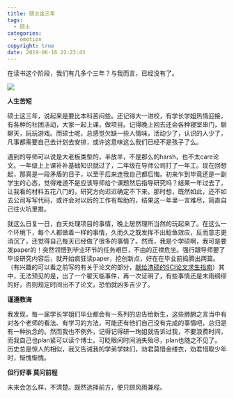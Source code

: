 ```yaml
---
title: 硕士这三年
tags:
  - 硕士
categories:
  - emotion
copyright: true
date: 2019-06-16 22:23:43
---
```


在读书这个阶段，我们有几多个三年？与我而言，已经没有了。

<!-- more -->

![](https://blog-20190524.oss-cn-hangzhou.aliyuncs.com/images/three-year-in-master/b1babb553a01bc2da0f7baf8243fff4.jpg?x-oss-process=style/logo)

**人生苦短**

硕士这三年，说起来是要比本科苦闷些。还记得大一进校，有学长学姐热情迎接，有各种的社团活动，大家一起上课，做项目。记得晚上回去还会各种寝室串门，聊聊天，玩玩游戏。而硕士呢，总感觉欠缺一些人情味，活动少了，认识的人少了，凡事都需要自己去计划去安排，或许这意味这么我们已经不是孩子了么。

遇到的导师可以说是大老板类型的，半放羊，不是那么的harsh，也不太care论文。一年级上上课补补基础知识就过了，二年级在导师公司打了一年工。现在回想起，那真是一段矛盾的日子，以至于后来连我自己都后悔。初来乍到毕竟还是一副学生的心态，觉得难道不是应该导师给个课题然后指导研究吗？结果一年过去了，让我看的材料五花八门的，研究方向迟迟确定不下来。那时想，既然如此，还不如去公司写写代码，或许会对以后的工作有帮助的，结果这一年里一言难尽，简直自己往火坑里推。

就这么日复一日，白天处理项目的事情，晚上居然理所当然的玩起来了。在这么一个环境下，每个人都做着一样的事情，久而久之既发挥不出鲶鱼效应，反而意志更消沉了，还觉得自己每天已经做了很多的事情了。然而，我是个学硕啊，我可是要发paper的！突然领悟到毕业环节的任务艰巨，不由的正襟危坐。强行跟导师要了毕设研究内容后，就开始疯狂读paper，挖创新点，好在在毕业前捣腾出两篇。（有兴趣的可以看之前写的有关于论文的部分，[献给渣硕的SCI论文求生指南](https://furur.xyz/2018/10/31/how-to-write-sci-paper/)）其中，无法预见的是，出了一个翟天临事件，再一次证明了，有些事情还是未雨绸缪的好，否则规定时间出不了论文，恐怕就凶多吉少了。

**谨遵教诲**

我发现，每一届学长学姐们毕业都会有一系列的忠告给新生，这些肺腑之言当中有对各个老师的看法、有学习的方法，可能还有他们自己没有完成的事情吧，总归是有一种执念的。然而我也不例外，记得记得研一珣姐就告诉过我，不要浪费时间，而我自己也plan紧可以读个博士。可眨眼间时间消失殆尽，plan也随之不见了。历史总是惊人的相似，我又告诫我的学弟学妹们，劝君莫惜金缕衣，劝君惜取少年时，惭愧惭愧。

**但行好事 莫问前程**

未来会怎么样，不清楚。既然选择前方，便只顾风雨兼程。
